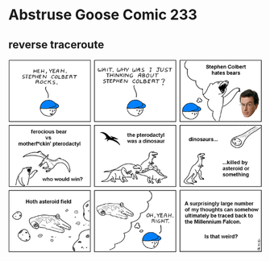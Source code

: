 # Abstruse Goose Comic 233
## reverse traceroute

![image](comics/also_true_for_the_Enterprise_D.png)
